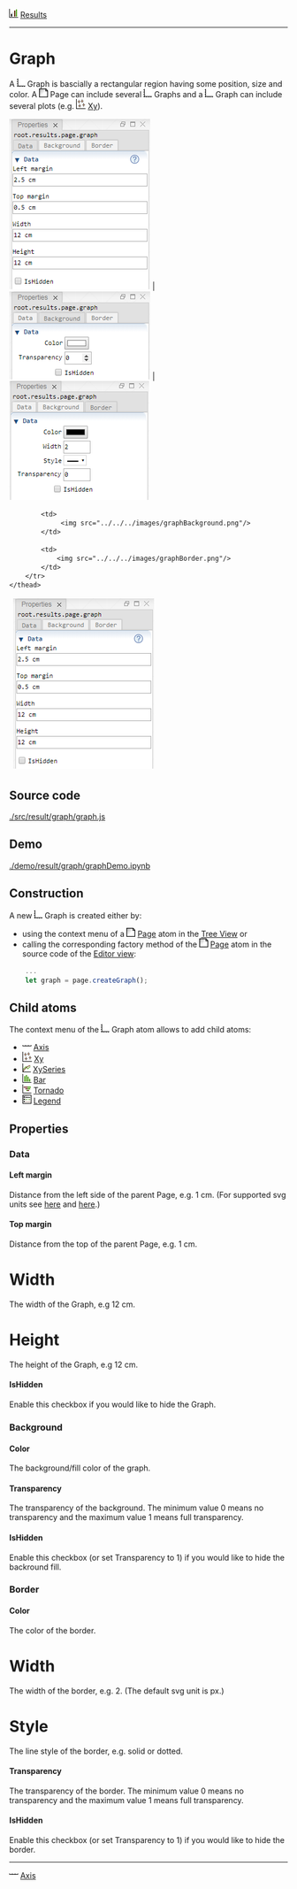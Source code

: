 ![](../../../../icons/results.png) [Results](../results.md)

----

# Graph

A ![](../../../../icons/graph.png) Graph is bascially a rectangular region having some position, size and color. 
A ![](../../../../icons/page.png) Page can include several ![](../../../../icons/graph.png) Graphs and a  ![](../../../../icons/graph.png) Graph can include several plots (e.g. ![](../../../../icons/xy.png) [Xy](../xy/xy.md)). 

 ![](../../../images/graphData.png) | ![](../../../images/graphBackground.png) | ![](../../../images/graphBorder.png) 


<table>
	<thead>
		<tr>
			<td>
				<img src="../../../images/graphData.png"/>
			</td>

			<td>
				 <img src="../../../images/graphBackground.png"/>
			</td>

			<td>
				<img src="../../../images/graphBorder.png"/>
			</td>
		</tr>
	</thead>
</table>

 

## Source code

[./src/result/graph/graph.js](../../../../src/result/graph/graph.js)

## Demo

[./demo/result/graph/graphDemo.ipynb](../../../../demo/result/graph/graphDemo.ipynb)

## Construction
		
A new ![](../../../../icons/graph.png) Graph is created either by: 

* using the context menu of a ![](../../../../icons/page.png) [Page](../page/page.md) atom in the [Tree View](../../../views/treeView.md) or
* calling the corresponding factory method of the ![](../../../../icons/page.png) [Page](../page/page.md) atom in the source code of the [Editor view](../../../views/editorView.md):

```javascript
    ...
    let graph = page.createGraph();	     
```

## Child atoms

The context menu of the ![](../../../../icons/graph.png) Graph atom allows to add child atoms: 

* ![](../../../../icons/axis.png) [Axis](../axis/axis.md)
* ![](../../../../icons/xy.png) [Xy](../xy/xy.md)
* ![](../../../../icons/xySeries.png) [XySeries](../xySeries/xySeries.md)
* ![](../../../../icons/bar.png) [Bar](../bar/bar.md)
* ![](../../../../icons/tornado.png) [Tornado](../tornado/tornado.md)
* ![](../../../../icons/legend.png) [Legend](../legend/legend.md)

## Properties

### Data

#### Left margin

Distance from the left side of the parent Page, e.g. 1 cm. (For supported svg units see [here](https://www.w3.org/TR/css3-values/#absolute-lengths) and [here](https://www.w3.org/TR/css3-values/#relative-lengths).) 

#### Top margin

Distance from the top of the parent Page, e.g. 1 cm. 

# Width

The width of the Graph, e.g 12 cm.

# Height

The height of the Graph, e.g 12 cm.

#### IsHidden

Enable this checkbox if you would like to hide the Graph.

### Background

#### Color

The background/fill color of the graph.

#### Transparency

The transparency of the background. The minimum value 0 means no transparency and the maximum value 1 means full transparency.

#### IsHidden

Enable this checkbox (or set Transparency to 1) if you would like to hide the backround fill.

### Border

#### Color

The color of the border.

# Width

The width of the border, e.g. 2. (The default svg unit is px.)

# Style

The line style of the border, e.g. solid or dotted.

#### Transparency

The transparency of the border. The minimum value 0 means no transparency and the maximum value 1 means full transparency.

#### IsHidden

Enable this checkbox (or set Transparency to 1) if you would like to hide the border.

----

![](../../../../icons/axis.png) [Axis](../axis/axis.md)


